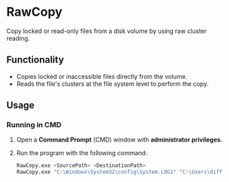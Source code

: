 # RawCopy

Copy locked or read-only files from a disk volume by using raw cluster reading.

## Functionality

- Copies locked or inaccessible files directly from the volume.
- Reads the file's clusters at the file system level to perform the copy.

## Usage

### Running in CMD

1. Open a **Command Prompt** (CMD) window with **administrator privileges**.

2. Run the program with the following command:

   ```bash
   RawCopy.exe <SourcePath> <DestinationPath>
   RawCopy.exe "C:\Windows\System32\config\System.LOG1" "C:\Users\diff\Desktop\SystemLog.txt"

